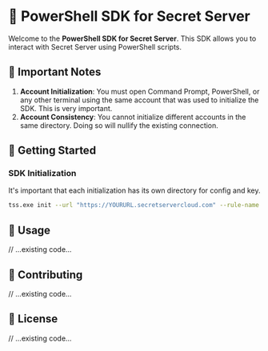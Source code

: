 # 🌟 PowerShell SDK for Secret Server

Welcome to the **PowerShell SDK for Secret Server**. This SDK allows you to interact with Secret Server using PowerShell scripts.

## 📌 Important Notes

1. **Account Initialization**: You must open Command Prompt, PowerShell, or any other terminal using the same account that was used to initialize the SDK. This is very important.
2. **Account Consistency**: You cannot initialize different accounts in the same directory. Doing so will nullify the existing connection.

## 🚀 Getting Started

### SDK Initialization

It's important that each initialization has its own directory for config and key.

```sh
tss.exe init --url "https://YOURURL.secretservercloud.com" --rule-name "RSG_SDK" --onboarding-key "KEYVALUEFROMSS" --config-directory "E:\SDK\SDK_Profiles\ACCOUNTNAME\Config" --key-directory "E:\SDK\SDK_Profiles\ACCOUNTNAME\Keys"
```

## 📖 Usage

// ...existing code...

## 🤝 Contributing

// ...existing code...

## 📜 License

// ...existing code...
